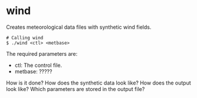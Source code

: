 # wind 

Creates meteorological data files with synthetic wind fields. 

```
# Calling wind
$ ./wind <ctl> <metbase>
```

The required parameters are:
* ctl: The control file.
* metbase: ?????

How is it done? How does the synthetic data look like? How does the output look like? Which parameters are stored in the output file?
